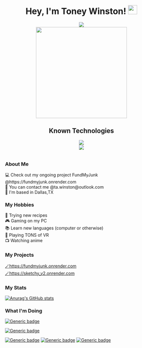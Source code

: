 <!--
**Gazdalman/gazdalman** is a ✨ _special_ ✨ repository because its `README.md` (this file) appears on your GitHub profile.

Here are some ideas to get you started:

- 🔭 I’m currently working on ...
- 🌱 I’m currently learning ...
- 👯 I’m looking to collaborate on ...
- 🤔 I’m looking for help with ...
- 💬 Ask me about ...
- 📫 How to reach me: ...
- 😄 Pronouns: ...
- ⚡ Fun fact: ...
-->
<h1 align="center">
  Hey, I'm Toney Winston!
  <img src="https://media.giphy.com/media/hvRJCLFzcasrR4ia7z/giphy.gif" width="30px"/>
</h1>

<div id="badges" align="center">
  <a target="_blank" href="https://www.linkedin.com/in/toney-winston-53bb21141/">
    <img src="https://img.shields.io/badge/linkedin-%230077B5.svg?style=for-the-badge&logo=linkedin&logoColor=white"/>
  </a>
</div>


<div id="header" align="center">
  <img src="https://media0.giphy.com/media/XIqCQx02E1U9W/200w.webp?cid=ecf05e47v2fdqk913ozjnit3a3s07127j1z1m2u5mmnd7sd3&ep=v1_gifs_search&rid=200w.webp&ct=g" width="300"/>
</div>

<div id="skills">
  <h2 align="center">Known Technologies</h2>
  <p align="center">
  <a href="https://skillicons.dev">
    <img src="https://skillicons.dev/icons?i=python,javascript,react,redux,flask,java,postman,express" /><br>
    <img src="https://skillicons.dev/icons?i=nodejs,html,css,sequelize,git,aws,ruby,typescript" />
  </a>
</p>
  
</div>
<div id="views" align="center">
    <img src="https://komarev.com/ghpvc/?username=gazdalman&style=flat-square&color=red" alt=""/>
</div>

<div id="about-me">
   <h3> About Me </h3>
   <div> 💻  Check out my ongoing project FundMyJunk @https://fundmyjunk.onrender.com </div>
   <div> 📧  You can contact me @ta.winston@outlook.com </div>
   <div> 📍  I'm based in Dallas,TX </div>
</div>
<div>
  <h3> My Hobbies </h3>
  <div> 🍳 Trying new recipes </div>
  <div> 🎮 Gaming on my PC </div>
  <div> 📚 Learn new languages (computer or otherwise) </div>
  <div> 🥽 Playing TONS of VR </div>
  <div> 📺 Watching anime </div>
</div>

<div>
  <h3>My Projects</h3>
  <a target="_blank" href="https://fundmyjunk.onrender.com"> 🪄https://fundmyjunk.onrender.com </a><br>
  <a target="blank" href="https://sketchy_v2.onrender.com"> 🪄https://sketchy_v2.onrender.com </a>
</div>

<h3>My Stats</h3>

[![Anurag's GitHub stats](https://github-readme-stats.vercel.app/api?username=gazdalman)](https://github.com/anuraghazra/github-readme-stats)

<h3>What I'm Doing</h3>

[![Generic badge](https://img.shields.io/badge/Currently_Watching-The_Eminence_in_Shadow-purple.svg)](https://shields.io/)

[![Generic badge](https://img.shields.io/badge/Currently_Playing-Divinity_2-green.svg)](https://shields.io/)

[![Generic badge](https://img.shields.io/badge/Currently_Learning-C++-blue.svg)](https://shields.io/)
[![Generic badge](https://img.shields.io/badge/Currently_Learning-Ruby-red.svg)](https://shields.io/)
[![Generic badge](https://img.shields.io/badge/Currently_Learning-Java-blue.svg)](https://shields.io/)
